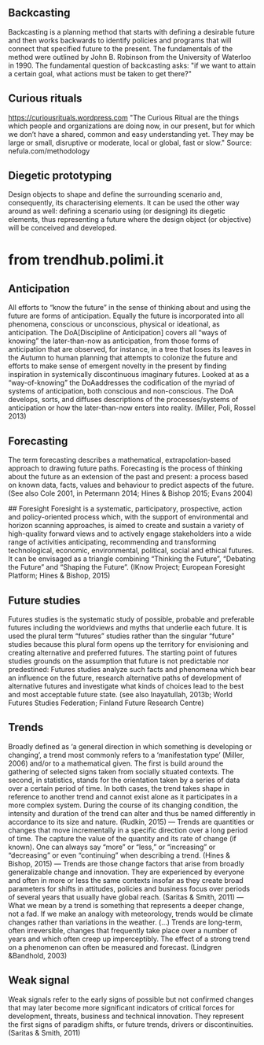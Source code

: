 ## Backcasting 
Backcasting is a planning method that starts with defining a desirable future and then works backwards to identify policies and programs that will connect that specified future to the present. The fundamentals of the method were outlined by John B. Robinson from the University of Waterloo in 1990. The fundamental question of backcasting asks: "if we want to attain a certain goal, what actions must be taken to get there?" 

## Curious rituals 
https://curiousrituals.wordpress.com 
"The Curious Ritual are the things which people and organizations are doing now, in our present, but for which we don’t have a shared, common and easy understanding yet. They may be large or small, disruptive or moderate, local or global, fast or slow." Source: nefula.com/methodology

## Diegetic prototyping 
Design objects to shape and define the surrounding scenario and, consequently, its characterising elements. It can be used the other way around as well: defining a scenario using (or designing) its diegetic elements, thus representing a future where the design object (or objective) will be conceived and developed.


# from trendhub.polimi.it

## Anticipation 
All efforts to “know the future” in the sense of thinking about and using the future are forms of anticipation. Equally the future is incorporated into all phenomena, conscious or unconscious, physical or ideational, as anticipation. 
The DoA[Discipline of Anticipation] covers all “ways of knowing” the later-than-now as anticipation, from those forms of anticipation that are observed, for instance, in a tree that loses its leaves in the Autumn to human planning that attempts to colonize the future and efforts to make sense of emergent novelty in the present by finding inspiration in systemically discontinuous imaginary futures. Looked at as a “way-of-knowing” the DoAaddresses the codification of the myriad of systems of anticipation, both conscious and non-conscious. The DoA develops, sorts, and diffuses descriptions of the processes/systems of anticipation or how the later-than-now enters into reality. 
(Miller, Poli, Rossel 2013) 
 
## Forecasting 
The term forecasting describes a mathematical, extrapolation-based approach to drawing future paths. Forecasting is the process of thinking about the future as an extension of the past and present: a process based on known data, facts, values and behaviour to predict aspects of the future. 
(See also Cole 2001, in Petermann 2014; Hines & Bishop 2015; Evans 2004)

## Foresight 
Foresight is a systematic, participatory, prospective, action and policy-oriented process which, with the support of environmental and horizon scanning approaches, is aimed to create and sustain a variety of high-quality forward views and to actively engage stakeholders into a wide range of activities anticipating, recommending and transforming technological, economic, environmental, political, social and ethical futures. It can be envisaged as a triangle combining “Thinking the Future”, “Debating the Future” and “Shaping the Future”. 
(IKnow Project; European Foresight Platform; Hines & Bishop, 2015) 
 
## Future studies 
Futures studies is the systematic study of possible, probable and preferable futures including the worldviews and myths that underlie each future. It is used the plural term “futures” studies rather than the singular “future” studies because this plural form opens up the territory for envisioning and creating alternative and preferred futures. 
The starting point of futures studies grounds on the assumption that future is not predictable nor predestined: Futures studies analyze such facts and phenomena which bear an influence on the future, research alternative paths of development of alternative futures and investigate what kinds of choices lead to the best and most acceptable future state. 
(see also Inayatullah, 2013b; World Futures Studies Federation; Finland Future Research Centre) 
 
## Trends 
Broadly defined as ‘a general direction in which something is developing or changing’, a trend most commonly refers to a ‘manifestation type’ (Miller, 2006) and/or to a mathematical given. The first is build around the gathering of selected signs taken from socially situated contexts. The second, in statistics, stands for the orientation taken by a series of data over a certain period of time. In both cases, the trend takes shape in reference to another trend and cannot exist alone as it participates in a more complex system. During the course of its changing condition, the intensity and duration of the trend can alter and thus be named differently in accordance to its size and nature. 
(Rudkin, 2015) 
— 
Trends are quantities or changes that move incrementally in a specific direction over a long period of time. The capture the value of the quantity and its rate of change (if known). One can always say “more” or “less,” or “increasing” or “decreasing” or even “continuing” when describing a trend. 
(Hines & Bishop, 2015) 
— 
Trends are those change factors that arise from broadly generalizable change and innovation. They are experienced by everyone and often in more or less the same contexts insofar as they create broad parameters for shifts in attitudes, policies and business focus over periods of several years that usually have global reach. 
(Saritas & Smith, 2011) 
— 
What we mean by a trend is something that represents a deeper change, not a fad. If we make an analogy with meteorology, trends would be climate changes rather than variations in the weather. (…) 
Trends are long-term, often irreversible, changes that frequently take place over a number of years and which often creep up imperceptibly. The effect of a strong trend on a phenomenon can often be measured and forecast. (Lindgren &Bandhold, 2003) 

## Weak signal 
Weak signals refer to the early signs of possible but not confirmed changes that may later become more significant indicators of critical forces for development, threats, business and technical innovation. They represent the first signs of paradigm shifts, or future trends, drivers or discontinuities. (Saritas & Smith, 2011) 
